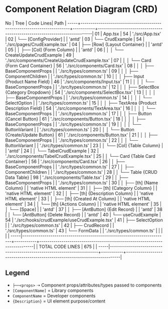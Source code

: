 # Component Relation Diagram (CRD)

No   | Tree                                                                   | Code Lines|     Path                                                                  |
-----+------------------------------------------------------------------------+-----------+---------------------------------------------------------------------------|
01   | App.tsx                                                                |   54      |     './src/App.tsx'                                                       |
02   | └── [ConfigProvider]                                                   |           |     'antd'                                                                | 
03   |     └── CrudExample                                                    |   54      |     './src/pages/CrudExample.tsx'                                         |
04   |         ├── [Row] {Layout Container}                                   |           |     'antd'                                                                |
05   |         │   ├── [Col] {Form Column}                                    |           |     'antd'                                                                |
06   |         │   │   └── CreateUpdateCrudExample                            |   49      |     './src/components/CreateUpdateCrudExample.tsx'                        |
07   |         │   │       └── Card {Form Card Container}                     |   56      |     './src/components/Card.tsx'                                           |
08   |         │   │           ├──<props> BaseComponentProps                  |           |     './src/types/common.ts'                                               |
09   |         │   │           ├──<props> ComponentChildren                   |           |     './src/types/common.ts'                                               |
10   |         │   │           ├── Input {Product Name Field}                 |   46      |     './src/components/Input.tsx'                                          |
11   |         │   │           │   └──<props> BaseComponentProps              |           |     './src/types/common.ts'                                               |
12   |         │   │           ├── SelectBox {Category Dropdown}              |   54      |     './src/components/SelectBox.tsx'                                      |
13   |         │   │           │   ├──<props> BaseComponentProps              |           |     './src/types/common.ts'                                               |
14   |         │   │           │   └──<props> SelectOption                    |           |     './src/types/common.ts'                                               |
15   |         │   │           ├── TextArea {Product Description Field}       |   54      |     './src/components/TextArea.tsx'                                       |
16   |         │   │           │   └──<props> BaseComponentProps              |           |     './src/types/common.ts'                                               |
17   |         │   │           ├── Button {Cancel Button}                     |   61      |     './src/components/Button.tsx'                                         |
18   |         │   │           │   ├──<props> BaseComponentProps              |           |     './src/types/common.ts'                                               |
19   |         │   │           │   └──<props> ButtonVariant                   |           |     './src/types/common.ts'                                               |
20   |         │   │           └── Button {Create/Update Button}              |   61      |     './src/components/Button.tsx'                                         |
21   |         │   │               ├──<props> BaseComponentProps              |           |     './src/types/common.ts'                                               |
22   |         │   │               └──<props> ButtonVariant                   |           |     './src/types/common.ts'                                               |
23   |         │   └── [Col] {Table Column}                                   |           |     'antd'                                                                |
24   |         │       └── TabelCrudExample                                   |   32      |     './src/components/TabelCrudExample.tsx'                               |
25   |         │           └── Card {Table Card Container}                    |   56      |     './src/components/Card.tsx'                                           |
26   |         │               ├──<props> BaseComponentProps                  |           |     './src/types/common.ts'                                               |
27   |         │               ├──<props> ComponentChildren                   |           |     './src/types/common.ts'                                               |
28   |         │               └── Table {CRUD Data Table}                    |   98      |     './src/components/Table.tsx'                                          |
29   |         │                   ├──<props> BaseComponentProps              |           |     './src/types/common.ts'                                               |
30   |         │                   ├── [th] {Name Column}                     |           |     'native HTML element'                                                 |
31   |         │                   ├── [th] {Category Column}                 |           |     'native HTML element'                                                 |
32   |         │                   ├── [th] {Description Column}              |           |     'native HTML element'                                                 |
33   |         │                   ├── [th] {Created At Column}               |           |     'native HTML element'                                                 |
34   |         │                   └── [th] {Actions Column}                  |           |     'native HTML element'                                                 |
35   |         │                       └── [Space]                            |           |     'antd'                                                                |
37   |         │                             ├── [AntButton] {Edit Record}    |           |     'antd'                                                                |
38   |         │                             └── [AntButton] {Delete Record}  |           |     'antd'                                                                |
40   |         └── useCrudExample                                             |   54      |     './src/hooks/crudExample/useCrudExample.tsx'                          |
41   |             ├──<props> SelectOption                                    |           |     './src/types/common.ts'                                               |
42   |             ├──<props> CrudRecord                                      |           |     './src/types/common.ts'                                               |
43   |             └──<props> FormData                                        |           |     './src/types/common.ts'                                               |
     |                                                                        |           |                                                                           |
-----|------------------------------------------------------------------------+-----------+---------------------------------------------------------------------------|
     |                                                       TOTAL CODE LINES |   675     |                                                                           |
-----|------------------------------------------------------------------------+-----------+---------------------------------------------------------------------------|

## Legend

- `├──<props>` ➝ Component props/attributes/types passed to components
- `[ComponentName]` = Library components
- `ComponentName` = Developer components
- `{Description}` = UI element purpose/content